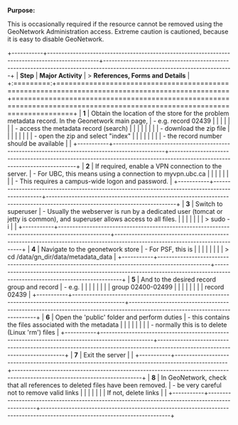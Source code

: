 **Purpose:**

This is occasionally required if the resource cannot be removed using the GeoNetwork Administration access. Extreme caution is cautioned, because it is easy to disable GeoNetwork.

+-----------+------------------------------------------------------------------------------------------------+---------------------------------------------------------------------------------------------------------------------------+
| **Step**  | **Major Activity**                                                                             | > **References, Forms and Details**                                                                                       |
+:=========:+================================================================================================+===========================================================================================================================+
| **1**     | Obtain the location of the store for the problem metadata record. In the Geonetwork main page, | - e.g. record 02439                                                                                                       |
|           |                                                                                                |                                                                                                                           |
|           | - access the metadata record (search)                                                          |                                                                                                                           |
|           |                                                                                                |                                                                                                                           |
|           | - download the zip file                                                                        |                                                                                                                           |
|           |                                                                                                |                                                                                                                           |
|           | - open the zip and select "index"                                                              |                                                                                                                           |
|           |                                                                                                |                                                                                                                           |
|           | - the record number should be available                                                        |                                                                                                                           |
+-----------+------------------------------------------------------------------------------------------------+---------------------------------------------------------------------------------------------------------------------------+
| **2**     | If required, enable a VPN connection to the server.                                            | - For UBC, this means using a connection to myvpn.ubc.ca                                                                  |
|           |                                                                                                |                                                                                                                           |
|           |                                                                                                | - This requires a campus-wide logon and password.                                                                         |
+-----------+------------------------------------------------------------------------------------------------+---------------------------------------------------------------------------------------------------------------------------+
| **3**     | Switch to superuser                                                                            | - Usually the webserver is run by a dedicated user (tomcat or jetty is common), and superuser allows access to all files. |
|           |                                                                                                |                                                                                                                           |
|           | > sudo -i                                                                                      |                                                                                                                           |
+-----------+------------------------------------------------------------------------------------------------+---------------------------------------------------------------------------------------------------------------------------+
| **4**     | Navigate to the geonetwork store                                                               | - For PSF, this is                                                                                                        |
|           |                                                                                                |                                                                                                                           |
|           |                                                                                                | > cd /data/gn_dir/data/metadata_data                                                                                      |
+-----------+------------------------------------------------------------------------------------------------+---------------------------------------------------------------------------------------------------------------------------+
| **5**     | And to the desired record group and record                                                     | - e.g.                                                                                                                    |
|           |                                                                                                |                                                                                                                           |
|           |                                                                                                | group 02400-02499                                                                                                         |
|           |                                                                                                |                                                                                                                           |
|           |                                                                                                | record 02439                                                                                                              |
+-----------+------------------------------------------------------------------------------------------------+---------------------------------------------------------------------------------------------------------------------------+
| **6**     | Open the 'public' folder and perform duties                                                    | - this contains the files associated with the metadata                                                                    |
|           |                                                                                                |                                                                                                                           |
|           |                                                                                                | - normally this is to delete (Linux 'rm') files                                                                           |
+-----------+------------------------------------------------------------------------------------------------+---------------------------------------------------------------------------------------------------------------------------+
| **7**     | Exit the server                                                                                |                                                                                                                           |
+-----------+------------------------------------------------------------------------------------------------+---------------------------------------------------------------------------------------------------------------------------+
| **8**     | In GeoNetwork, check that all references to deleted files have been removed.                   | - be very careful not to remove valid links                                                                               |
|           |                                                                                                |                                                                                                                           |
|           | If not, delete links                                                                           |                                                                                                                           |
+-----------+------------------------------------------------------------------------------------------------+---------------------------------------------------------------------------------------------------------------------------+
